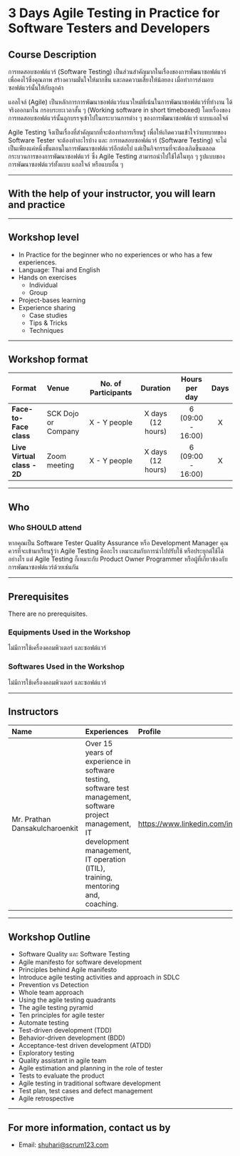 # 3 Days Agile Testing in Practice for Software Testers and Developers

## Course Description

การทดสอบซอฟต์แวร์ (Software Testing) เป็นส่วนสำคัญมากในเรื่องของการพัฒนาซอฟต์แวร์ เพื่อคงไว้ซึ่งคุณภาพ สร้างความมั่นใจให้มากขึ้น และลดความเสี่ยงให้น้อยลง เมื่อทำการส่งมอบ ซอฟต์แวร์นั้นให้กับลูกค้า

แอลไจล์ (Agile) เป็นหลักการการพัฒนาซอฟต์แวร์แนวใหม่ที่เน้นในการพัฒนาซอฟต์แวร์ที่ทำงาน ได้จริงออกมาใน กรอบระยะเวลาสั้น ๆ (Working software in short timeboxed) โดยเรื่องของการทดสอบซอฟต์แวร์นั้นถูกบรรจุเข้าไปในกระบวนการต่าง ๆ ของการพัฒนาซอฟต์แวร์ แบบแอลไจล์

Agile Testing   จึงเป็นเรื่องที่สำคัญมากที่จะต้องทำการเรียนรู้ เพื่อให้เกิดความเข้าใจว่าบทบาทของ Software Tester จะต้องทำอะไรบ้าง และ การทดสอบซอฟต์แวร์ (Software Testing) จะไม่เป็นเพียงแค่หนึ่งขั้นตอนในการพัฒนาซอฟต์แวร์อีกต่อไป แต่เป็นกิจกรรมที่จะต้องเกิดขึ้นตลอด กระบวนการของการพัฒนาซอฟต์แวร์ ซึ่ง Agile Testing สามารถนำไปใช้ได้ในทุก ๆ รูปแบบของ การพัฒนาซอฟต์แวร์ทั้งแบบ แอลไจล์ หรือแบบอื่น ๆ

---

## With the help of your instructor, you will learn and practice

---

## Workshop level

- In Practice for the beginner who no experiences or who has a few experiences.
- Language: Thai and English
- Hands on exercises
  - Individual
  - Group
- Project-bases learning
- Experience sharing
  - Case studies
  - Tips & Tricks
  - Techniques

---

## Workshop format

Format | Venue | No. of Participants | Duration | Hours per day | Days |
:----- | :----- | :-----: | :-----: | :-----: | :-----: |
**Face-to-Face class** | SCK Dojo or Company | X - Y people |X days (12 hours) | 6 (09:00 - 16:00) | X |
**Live Virtual class - 2D** | Zoom meeting | X - Y people |X days (12 hours) | 6 (09:00 - 16:00) | X |

---

## Who

### Who **SHOULD** attend

หากคุณเป็น Software Tester Quality Assurance หรือ Development Manager คุณควรที่จะเข้ามาเรียนรู้ว่า Agile Testing คืออะไร เหมาะสมกับการนำไปปรับใช้ หรือประยุกต์ใช้ได้อย่างไร แต่ Agile Testing ก็เหมาะกับ Product Owner Programmer หรือผู้ที่เกี่ยวข้องกับการพัฒนาซอฟต์แวร์ด้วยเช่นกัน

---

## Prerequisites

There are no prerequisites.

### Equipments Used in the Workshop

ไม่มีการใช้เครื่องคอมพิวเตอร์ และซอฟต์แวร์

### Softwares Used in the Workshop

ไม่มีการใช้เครื่องคอมพิวเตอร์ และซอฟต์แวร์

---

## Instructors

| Name | Experiences | Profile |
| :----- | :----- | :----- |
| Mr. Prathan Dansakulcharoenkit | Over 15 years of experience in software testing, software test management, software project management, IT development management, IT operation (ITIL), training, mentoring and, coaching. | <https://www.linkedin.com/in/prathan/> |

---

## Workshop Outline

- Software Quality และ Software Testing
- Agile manifesto for software development
- Principles behind Agile manifesto
- Introduce agile testing activities and approach in SDLC
- Prevention vs Detection
- Whole team approach
- Using the agile testing quadrants
- The agile testing pyramid
- Ten principles for agile tester
- Automate testing
- Test-driven development (TDD)
- Behavior-driven development (BDD)
- Acceptance-test driven development (ATDD)
- Exploratory testing
- Quality assistant in agile team
- Agile estimation and planning in the role of tester
- Tests to evaluate the product
- Agile testing in traditional software development
- Test plan, test cases and defect management
- Agile retrospective

---

## For more information, contact us by

- Email: shuhari@scrum123.com
